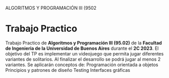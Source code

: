 ALGORITMOS Y PROGRAMACIÓN III (9502

# Trabajo Practico

Trabajo Practico de **Algoritmos y Programación III (95.02)** de la **Facultad de Ingenieria de la Universidad de Buenos Aires** durante el **2C 2023**.
El objetivo del TP es implementar un videojuego que permita jugar diferentes variantes de solitarios. Al finalizar el desarrollo se podrá jugar al menos 2 variantes.
Se aplicarán conceptos de:
Programación orientada a objetos
Principios y patrones de diseño
Testing
Interfaces gráficas
